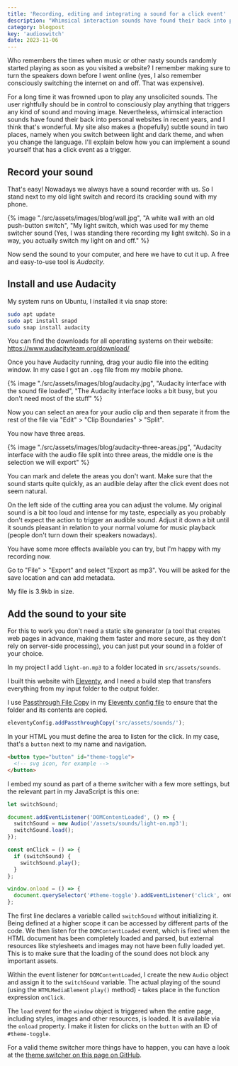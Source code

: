 ```yaml
---
title: 'Recording, editing and integrating a sound for a click event'
description: "Whimsical interaction sounds have found their back into personal websites in recent years, and I think that's wonderful."
category: blogpost
key: 'audioswitch'
date: 2023-11-06
---
```


Who remembers the times when music or other nasty sounds randomly started playing as soon as you visited a website? I remember making sure to turn the speakers down before I went online (yes, I also remember consciously switching the internet on and off. That was expensive).

For a long time it was frowned upon to play any unsolicited sounds. The user rightfully should be in control to consciously play anything that triggers any kind of sound and moving image. Nevertheless, whimsical interaction sounds have found their back into personal websites in recent years, and I think that's wonderful. My site also makes a (hopefully) subtle sound in two places, namely when you switch between light and dark theme, and when you change the language. I'll explain below how you can implement a sound yourself that has a click event as a trigger.

## Record your sound

That's easy! Nowadays we always have a sound recorder with us. So I stand next to my old light switch and record its crackling sound with my phone.

{% image "./src/assets/images/blog/wall.jpg", "A white wall with an old push-button switch", "My light switch, which was used for my theme switcher sound (Yes, I was standing there recording my light switch). So in a way, you actually switch my light on and off." %}

Now send the sound to your computer, and here we have to cut it up. A free and easy-to-use tool is _Audacity_.

## Install and use Audacity

My system runs on Ubuntu, I installed it via snap store:

```bash
sudo apt update
sudo apt install snapd
sudo snap install audacity
```

You can find the downloads for all operating systems on their website: https://www.audacityteam.org/download/

Once you have Audacity running, drag your audio file into the editing window. In my case I got an `.ogg` file from my mobile phone.

{% image "./src/assets/images/blog/audacity.jpg", "Audacity interface with the sound file loaded", "The Audacity interface looks a bit busy, but you don't need most of the stuff" %}

Now you can select an area for your audio clip and then separate it from the rest of the file via "Edit" > "Clip Boundaries" > "Split".

You now have three areas.

{% image "./src/assets/images/blog/audacity-three-areas.jpg", "Audacity interface with the audio file split into three areas, the middle one is the selection we will export" %}

You can mark and delete the areas you don't want. Make sure that the sound starts quite quickly, as an audible delay after the click event does not seem natural.

On the left side of the cutting area you can adjust the volume. My original sound is a bit too loud and intense for my taste, especially as you probably don't expect the action to trigger an audible sound. Adjust it down a bit until it sounds pleasant in relation to your normal volume for music playback (people don't turn down their speakers nowadays).

You have some more effects available you can try, but I'm happy with my recording now.

Go to "File" > "Export" and select "Export as mp3". You will be asked for the save location and can add metadata.

My file is 3.9kb in size.

## Add the sound to your site

For this to work you don't need a static site generator (a tool that creates web pages in advance, making them faster and more secure, as they don't rely on server-side processing), you can just put your sound in a folder of your choice.

In my project I add `light-on.mp3` to a folder located in `src/assets/sounds`.

I built this website with [Eleventy](https://www.11ty.dev/), and I need a build step that transfers everything from my input folder to the output folder.

I use [Passthrough File Copy](https://www.11ty.dev/docs/copy/) in my [Eleventy config file](/en/blog/organizing-the-eleventy-config-file/) to ensure that the folder and its contents are copied.

```js
eleventyConfig.addPassthroughCopy('src/assets/sounds/');
```

In your HTML you must define the area to listen for the click. In my case, that's a `button` next to my name and navigation.

```html
<button type="button" id="theme-toggle">
  <!-- svg icon, for example -->
</button>
```

I embed my sound as part of a theme switcher with a few more settings, but the relevant part in my JavaScript is this one:

```js
let switchSound;

document.addEventListener('DOMContentLoaded', () => {
  switchSound = new Audio('/assets/sounds/light-on.mp3');
  switchSound.load();
});

const onClick = () => {
  if (switchSound) {
    switchSound.play();
  }
};

window.onload = () => {
  document.querySelector('#theme-toggle').addEventListener('click', onClick);
};
```

The first line declares a variable called `switchSound` without initializing it. Being defined at a higher scope it can be accessed by different parts of the code. We then listen for the `DOMContentLoaded` event, which is fired when the HTML document has been completely loaded and parsed, but external resources like stylesheets and images may not have been fully loaded yet. This is to make sure that the loading of the sound does not block any important assets.

Within the event listener for `DOMContentLoaded`, I create the new `Audio` object and assign it to the `switchSound` variable. The actual playing of the sound (using the `HTMLMediaElement` `play()` method) - takes place in the function expression `onClick`.

The `load` event for the `window` object is triggered when the entire page, including styles, images and other resources, is loaded. It is available via the `onload` property.
I make it listen for clicks on the `button` with an ID of `#theme-toggle`.

For a valid theme switcher more things have to happen, you can have a look at the [theme switcher on this page on GitHub](https://github.com/madrilene/lenesaile.com/blob/main/src/assets/scripts/theme-toggle.js).
